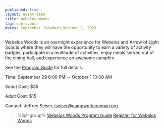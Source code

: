 ```yaml
---
published: true
layout: event-item
title: Webelos Woods
tag: cub-scouts
dates: September 29&ndash;October 1, 2023
---
```


Webelos Woods is an overnight experience for Webelos and Arrow of Light Scouts where they will have the opportunity to earn a variety of activity badges, participate in a multitude of activities, enjoy meals served out of the dining hall, and experience an awesome campfire.

See the <a href="{{ site.url }}/pdf/2023/2023-webelos-woods-program-guide.pdf">Program Guide</a> for full details.

Time: September 29 6:00 PM -- October 1 10:00 AM

Scout Cost: $35

Adult Cost: $15

Contact: Jeffrey Seiser, [jseiser@campworkcoeman.org](mailto:jseiser@campworkcoeman.org)

> %list-group%
> <a href="{{ site.url }}/pdf/2023/2023-webelos-woods-program-guide.pdf" class="list-group-item">Webelos Woods Program Guide</a>
> <a href="https://scoutingevent.com/066-69011" class="list-group-item">Register for Webelos Woods</a>
